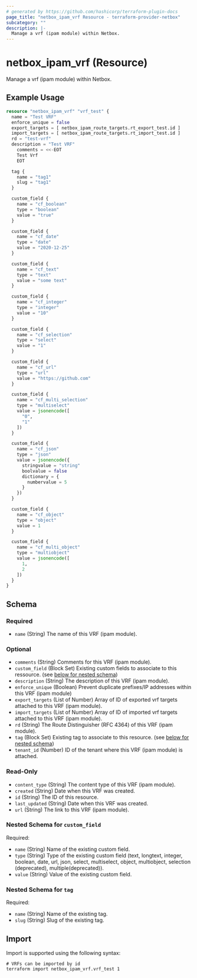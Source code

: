 ```yaml
---
# generated by https://github.com/hashicorp/terraform-plugin-docs
page_title: "netbox_ipam_vrf Resource - terraform-provider-netbox"
subcategory: ""
description: |-
  Manage a vrf (ipam module) within Netbox.
---
```


# netbox_ipam_vrf (Resource)

Manage a vrf (ipam module) within Netbox.

## Example Usage

```terraform
resource "netbox_ipam_vrf" "vrf_test" {
  name = "Test VRF"
  enforce_unique = false
  export_targets = [ netbox_ipam_route_targets.rt_export_test.id ]
  import_targets = [ netbox_ipam_route_targets.rt_import_test.id ]
  rd = "test-vrf"
  description = "Test VRF"
	comments = <<-EOT
	Test Vrf
	EOT

  tag {
    name = "tag1"
    slug = "tag1"
  }

  custom_field {
    name = "cf_boolean"
    type = "boolean"
    value = "true"
  }

  custom_field {
    name = "cf_date"
    type = "date"
    value = "2020-12-25"
  }

  custom_field {
    name = "cf_text"
    type = "text"
    value = "some text"
  }

  custom_field {
    name = "cf_integer"
    type = "integer"
    value = "10"
  }

  custom_field {
    name = "cf_selection"
    type = "select"
    value = "1"
  }

  custom_field {
    name = "cf_url"
    type = "url"
    value = "https://github.com"
  }

  custom_field {
    name = "cf_multi_selection"
    type = "multiselect"
    value = jsonencode([
      "0",
      "1"
    ])
  }

  custom_field {
    name = "cf_json"
    type = "json"
    value = jsonencode({
      stringvalue = "string"
      boolvalue = false
      dictionary = {
        numbervalue = 5
      }
    })
  }

  custom_field {
    name = "cf_object"
    type = "object"
    value = 1
  }

  custom_field {
    name = "cf_multi_object"
    type = "multiobject"
    value = jsonencode([
      1,
      2
    ])
  }
}
```

<!-- schema generated by tfplugindocs -->
## Schema

### Required

- `name` (String) The name of this VRF (ipam module).

### Optional

- `comments` (String) Comments for this VRF (ipam module).
- `custom_field` (Block Set) Existing custom fields to associate to this ressource. (see [below for nested schema](#nestedblock--custom_field))
- `description` (String) The description of this VRF (ipam module).
- `enforce_unique` (Boolean) Prevent duplicate prefixes/IP addresses within this VRF (ipam module)
- `export_targets` (List of Number) Array of ID of exported vrf targets attached to this VRF (ipam module).
- `import_targets` (List of Number) Array of ID of imported vrf targets attached to this VRF (ipam module).
- `rd` (String) The Route Distinguisher (RFC 4364) of this VRF (ipam module).
- `tag` (Block Set) Existing tag to associate to this resource. (see [below for nested schema](#nestedblock--tag))
- `tenant_id` (Number) ID of the tenant where this VRF (ipam module) is attached.

### Read-Only

- `content_type` (String) The content type of this VRF (ipam module).
- `created` (String) Date when this VRF was created.
- `id` (String) The ID of this resource.
- `last_updated` (String) Date when this VRF was created.
- `url` (String) The link to this VRF (ipam module).

<a id="nestedblock--custom_field"></a>
### Nested Schema for `custom_field`

Required:

- `name` (String) Name of the existing custom field.
- `type` (String) Type of the existing custom field (text, longtext, integer, boolean, date, url, json, select, multiselect, object, multiobject, selection (deprecated), multiple(deprecated)).
- `value` (String) Value of the existing custom field.


<a id="nestedblock--tag"></a>
### Nested Schema for `tag`

Required:

- `name` (String) Name of the existing tag.
- `slug` (String) Slug of the existing tag.

## Import

Import is supported using the following syntax:

```shell
# VRFs can be imported by id
terraform import netbox_ipam_vrf.vrf_test 1
```
